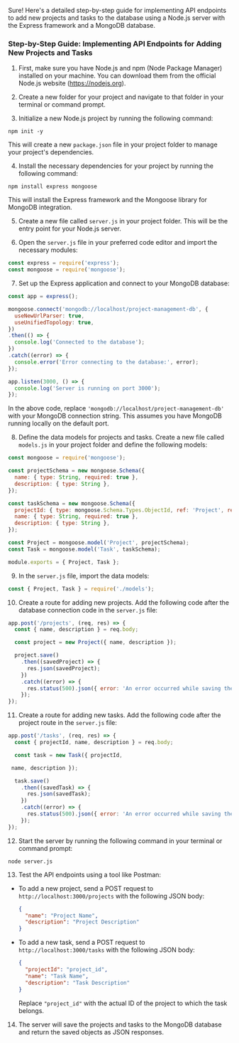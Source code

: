 Sure! Here's a detailed step-by-step guide for implementing API endpoints to add new projects and tasks to the database using a Node.js server with the Express framework and a MongoDB database.

### Step-by-Step Guide: Implementing API Endpoints for Adding New Projects and Tasks

1. First, make sure you have Node.js and npm (Node Package Manager) installed on your machine. You can download them from the official Node.js website (https://nodejs.org).

2. Create a new folder for your project and navigate to that folder in your terminal or command prompt.

3. Initialize a new Node.js project by running the following command:
```shell
npm init -y
```
This will create a new `package.json` file in your project folder to manage your project's dependencies.

4. Install the necessary dependencies for your project by running the following command:
```shell
npm install express mongoose
```
This will install the Express framework and the Mongoose library for MongoDB integration.

5. Create a new file called `server.js` in your project folder. This will be the entry point for your Node.js server.

6. Open the `server.js` file in your preferred code editor and import the necessary modules:
```javascript
const express = require('express');
const mongoose = require('mongoose');
```

7. Set up the Express application and connect to your MongoDB database:
```javascript
const app = express();

mongoose.connect('mongodb://localhost/project-management-db', {
  useNewUrlParser: true,
  useUnifiedTopology: true,
})
.then(() => {
  console.log('Connected to the database');
})
.catch((error) => {
  console.error('Error connecting to the database:', error);
});

app.listen(3000, () => {
  console.log('Server is running on port 3000');
});
```
In the above code, replace `'mongodb://localhost/project-management-db'` with your MongoDB connection string. This assumes you have MongoDB running locally on the default port.

8. Define the data models for projects and tasks. Create a new file called `models.js` in your project folder and define the following models:
```javascript
const mongoose = require('mongoose');

const projectSchema = new mongoose.Schema({
  name: { type: String, required: true },
  description: { type: String },
});

const taskSchema = new mongoose.Schema({
  projectId: { type: mongoose.Schema.Types.ObjectId, ref: 'Project', required: true },
  name: { type: String, required: true },
  description: { type: String },
});

const Project = mongoose.model('Project', projectSchema);
const Task = mongoose.model('Task', taskSchema);

module.exports = { Project, Task };
```

9. In the `server.js` file, import the data models:
```javascript
const { Project, Task } = require('./models');
```

10. Create a route for adding new projects. Add the following code after the database connection code in the `server.js` file:
```javascript
app.post('/projects', (req, res) => {
  const { name, description } = req.body;

  const project = new Project({ name, description });

  project.save()
    .then((savedProject) => {
      res.json(savedProject);
    })
    .catch((error) => {
      res.status(500).json({ error: 'An error occurred while saving the project' });
    });
});
```

11. Create a route for adding new tasks. Add the following code after the project route in the `server.js` file:
```javascript
app.post('/tasks', (req, res) => {
  const { projectId, name, description } = req.body;

  const task = new Task({ projectId,

 name, description });

  task.save()
    .then((savedTask) => {
      res.json(savedTask);
    })
    .catch((error) => {
      res.status(500).json({ error: 'An error occurred while saving the task' });
    });
});
```

12. Start the server by running the following command in your terminal or command prompt:
```shell
node server.js
```

13. Test the API endpoints using a tool like Postman:
   - To add a new project, send a POST request to `http://localhost:3000/projects` with the following JSON body:
     ```json
     {
       "name": "Project Name",
       "description": "Project Description"
     }
     ```
   - To add a new task, send a POST request to `http://localhost:3000/tasks` with the following JSON body:
     ```json
     {
       "projectId": "project_id",
       "name": "Task Name",
       "description": "Task Description"
     }
     ```
     Replace `"project_id"` with the actual ID of the project to which the task belongs.

14. The server will save the projects and tasks to the MongoDB database and return the saved objects as JSON responses.

